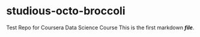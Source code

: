 # studious-octo-broccoli
Test Repo for Coursera Data Science Course
This is the first markdown ***file***.
